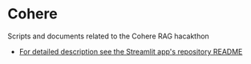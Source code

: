 # Cohere
Scripts and documents related to the Cohere RAG hacakthon 

* [For detailed description see the Streamlit app's repository README](https://github.com/CsabaConsulting/ThruThinkCohereWeaviateChat/blob/main/README.md)

